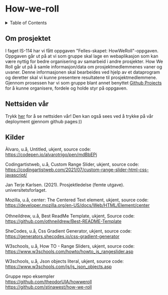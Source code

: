# How-we-roll

<!-- TABLE OF CONTENTS -->
<details>
  <summary>Table of Contents</summary>
  <ol>
    <li><a href="#om-prosjektet">Om prosjektet</a></li>
    <li><a href="#nettsiden-vår">Nettsiden vår</a></li>
    <li><a href="#kilder">Kilder</a></li>
  </ol>
</details>


<!-- Om prosjektet -->
## Om prosjektet
I faget IS-114 har vi fått oppgaven "Felles-skapet: HowWeRoll"-oppgaven. Oppgaven går ut på at vi som gruppe skal lage en webaplikasjon som kan være nyttig for bedre organisering av samarbeid i andre prosjekter. How We Roll går ut på å samle informasjon/data om prosjektmedlemmenes vaner og uvaner. Denne informasjonen skal bearbeides ved hjelp av et dataprogram og deretter skal vi kunne presentere resultatene til prosjektmedlemmene. 
Gjennom prosessen har vi som gruppe blant annet benyttet [Github Projects](https://github.com/users/buseliiik/projects/4/views/1) for å kunne organisere, fordele og holde styr på oppgaven.


<!-- Nettsiden vår -->
## Nettsiden vår
Trykk [her](https://buseliiik.github.io/How-we-roll/index.html) for å se nettsiden vår! Den kan også sees ved å trykke på vår deployment gjennom github pages:))


<!-- Kilder -->
## Kilder
Àlvaro, u.å, Untitled, ukjent, source code:<br>
https://codepen.io/alvarotrigo/pen/mdBbEPj 
<br>

Codingartistweb, u.å, Custom Range Slider, ukjent, source code: <br>
https://codingartistweb.com/2021/07/custom-range-slider-html-css-javascript/
<br>

Jan Terje Karlsen. (2021). Prosjektledelse (femte utgave). universitetsforlaget.
<br>

Mozilla, u.å, center: The Centered Text element, ukjent, source code:<br>
https://developer.mozilla.org/en-US/docs/Web/HTML/Element/center
<br>
<br>
Othneildrew, u.å, Best ReadMe Template, ukjent, Source code:<br>
https://github.com/othneildrew/Best-README-Template
<br>

SheCodes, u.å, Css Gradient Generator, ukjent, source code:<br>
https://generators.shecodes.io/css-gradient-generator
<br>

W3schools, u.å, How TO - Range Sliders, ukjent, source code:<br>
https://www.w3schools.com/howto/howto_js_rangeslider.asp
<br>

W3schools, u.å, Json objects literal, ukjent, source code:<br>
https://www.w3schools.com/js/js_json_objects.asp 
<br>

Gruppe repo eksempler <br>
https://github.com/theodorUIA/howweroll <br>
https://github.com/stinawest/how-we-roll

